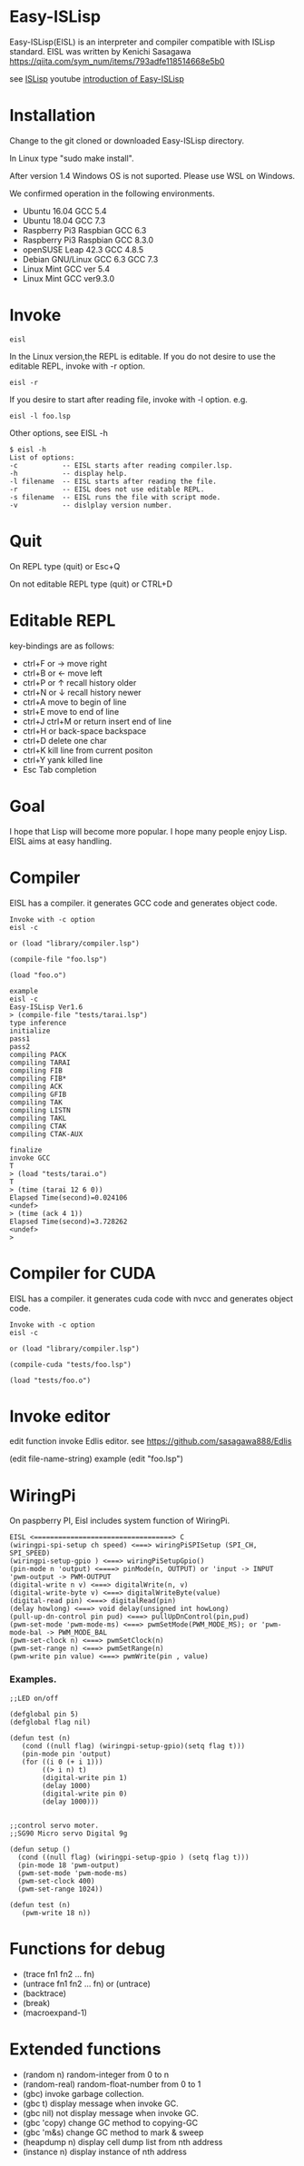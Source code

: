 # Easy-ISLisp

Easy-ISLisp(EISL) is an interpreter and compiler compatible with ISLisp standard.
EISL was written by Kenichi Sasagawa
https://qiita.com/sym_num/items/793adfe118514668e5b0

see [ISLisp](https://en.wikipedia.org/wiki/ISLISP)
youtube [introduction of Easy-ISLisp](https://www.youtube.com/watch?v=KfrRyKMcTw8&t=330s)

# Installation
Change to the git cloned or downloaded Easy-ISLisp directory.

In Linux  type "sudo make install".

After version 1.4 Windows OS is not suported. Please use WSL on Windows.

We confirmed operation in the following environments.
- Ubuntu 16.04 GCC 5.4
- Ubuntu 18.04 GCC 7.3
- Raspberry Pi3 Raspbian GCC 6.3
- Raspberry Pi3 Raspbian GCC 8.3.0
- openSUSE Leap 42.3 GCC 4.8.5
- Debian GNU/Linux GCC 6.3 GCC 7.3
- Linux Mint GCC ver 5.4
- Linux Mint GCC ver9.3.0



# Invoke

```
eisl 
```

In the Linux version,the REPL is editable. If you do not desire to use the editable REPL, invoke with -r option.

```
eisl -r
```

If you desire to start after reading file, invoke with -l option.
e.g.

```
eisl -l foo.lsp 
```

Other options, see EISL -h

```
$ eisl -h
List of options:
-c           -- EISL starts after reading compiler.lsp.
-h           -- display help.
-l filename  -- EISL starts after reading the file.
-r           -- EISL does not use editable REPL.
-s filename  -- EISL runs the file with script mode.
-v           -- dislplay version number.
```

# Quit

On REPL type (quit) or Esc+Q

On not editable REPL type (quit) or CTRL+D

# Editable REPL
key-bindings are as follows:

- ctrl+F  or → move right
- ctrl+B  or ← move left 
- ctrl+P  or ↑ recall history older
- ctrl+N  or ↓ recall history newer
- ctrl+A  move to begin of line
- strl+E  move to end of line 
- ctrl+J ctrl+M or return insert end of line
- ctrl+H  or back-space  backspace
- ctrl+D  delete one char
- ctrl+K  kill line from current positon
- ctrl+Y  yank killed line
- Esc Tab completion

# Goal
I hope that Lisp will become more popular. I hope many people enjoy Lisp. EISL aims at easy handling.

# Compiler
EISL has a compiler. it generates GCC code and generates object code.

```
Invoke with -c option
eisl -c

or (load "library/compiler.lsp")

(compile-file "foo.lsp")

(load "foo.o")

example
eisl -c
Easy-ISLisp Ver1.6
> (compile-file "tests/tarai.lsp")
type inference
initialize
pass1
pass2
compiling PACK
compiling TARAI
compiling FIB
compiling FIB*
compiling ACK
compiling GFIB
compiling TAK
compiling LISTN
compiling TAKL
compiling CTAK
compiling CTAK-AUX

finalize
invoke GCC
T
> (load "tests/tarai.o")
T
> (time (tarai 12 6 0))
Elapsed Time(second)=0.024106
<undef>
> (time (ack 4 1))
Elapsed Time(second)=3.728262
<undef>
>
```



# Compiler for CUDA
EISL has a compiler. it generates cuda code with nvcc and generates object code.

```
Invoke with -c option
eisl -c

or (load "library/compiler.lsp")

(compile-cuda "tests/foo.lsp")

(load "tests/foo.o")
```

# Invoke editor
edit function invoke Edlis editor.
see https://github.com/sasagawa888/Edlis

(edit file-name-string) example (edit "foo.lsp")

# WiringPi
On paspberry PI, Eisl includes system function of WiringPi. 


```
EISL <==================================> C
(wiringpi-spi-setup ch speed) <===> wiringPiSPISetup (SPI_CH, SPI_SPEED)
(wiringpi-setup-gpio ) <===> wiringPiSetupGpio()
(pin-mode n 'output) <====> pinMode(n, OUTPUT) or 'input -> INPUT 'pwm-output -> PWM-OUTPUT
(digital-write n v) <===> digitalWrite(n, v)
(digital-write-byte v) <===> digitalWriteByte(value)
(digital-read pin) <===> digitalRead(pin)
(delay howlong) <===> void delay(unsigned int howLong)
(pull-up-dn-control pin pud) <===> pullUpDnControl(pin,pud)
(pwm-set-mode 'pwm-mode-ms) <===> pwmSetMode(PWM_MODE_MS); or 'pwm-mode-bal -> PWM_MODE_BAL
(pwm-set-clock n) <===> pwmSetClock(n)
(pwm-set-range n) <===> pwmSetRange(n)
(pwm-write pin value) <===> pwmWrite(pin , value)
```

### Examples.

```
;;LED on/off

(defglobal pin 5)
(defglobal flag nil)

(defun test (n)
   (cond ((null flag) (wiringpi-setup-gpio)(setq flag t)))
   (pin-mode pin 'output)
   (for ((i 0 (+ i 1)))
        ((> i n) t)
        (digital-write pin 1)
        (delay 1000)
        (digital-write pin 0)
        (delay 1000)))


;;control servo moter.
;;SG90 Micro servo Digital 9g

(defun setup ()
  (cond ((null flag) (wiringpi-setup-gpio ) (setq flag t)))
  (pin-mode 18 'pwm-output)
  (pwm-set-mode 'pwm-mode-ms)
  (pwm-set-clock 400)
  (pwm-set-range 1024))

(defun test (n)
   (pwm-write 18 n))
```


# Functions for debug
- (trace fn1 fn2 ... fn)
- (untrace fn1 fn2 ... fn) or (untrace)
- (backtrace)
- (break)
- (macroexpand-1)

# Extended functions
- (random n) random-integer from 0 to n
- (random-real) random-float-number from 0 to 1
- (gbc) invoke garbage collection.
- (gbc t) display message when invoke GC.
- (gbc nil) not display message when invoke GC.
- (gbc 'copy) change GC method to copying-GC
- (gbc 'm&s) change GC method to mark & sweep
- (heapdump n) display cell dump list from nth address
- (instance n) display instance of nth address
